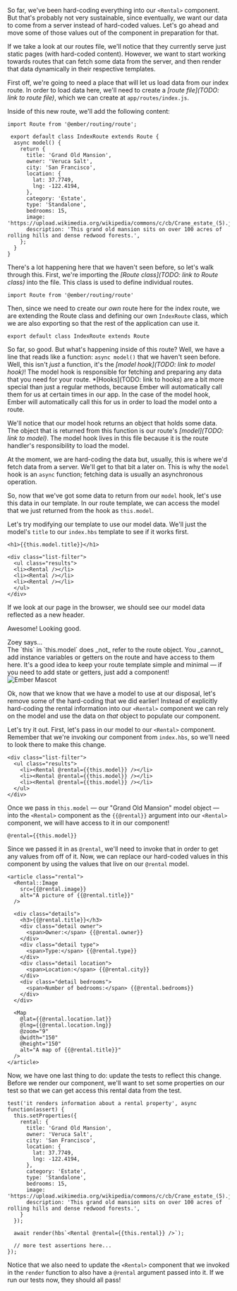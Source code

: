 So far, we've been hard-coding everything into our `<Rental>` component. But that's probably not very sustainable, since eventually, we want our data to come from a server instead of hard-coded values. Let's go ahead and move some of those values out of the component in preparation for that.

If we take a look at our routes file, we'll notice that they currently serve just static pages (with hard-coded content). However, we want to start working towards routes that can fetch some data from the server, and then render that data dynamically in their respective templates.

First off, we're going to need a place that will let us load data from our index route. In order to load data here, we'll need to create a *[route file](TODO: link to route file)*, which we can create at `app/routes/index.js`.

Inside of this new route, we'll add the following content:

<!-- TODO: format diff -->

```
import Route from '@ember/routing/route';

 export default class IndexRoute extends Route {
  async model() {
    return {
      title: 'Grand Old Mansion',
      owner: 'Veruca Salt',
      city: 'San Francisco',
      location: {
        lat: 37.7749,
        lng: -122.4194,
      },
      category: 'Estate',
      type: 'Standalone',
      bedrooms: 15,
      image: 'https://upload.wikimedia.org/wikipedia/commons/c/cb/Crane_estate_(5).jpg',
      description: 'This grand old mansion sits on over 100 acres of rolling hills and dense redwood forests.',
    };
  }
}
```

There's a lot happening here that we haven't seen before, so let's walk through this. First, we're importing the *[Route class](TODO: link to Route class)* into the file. This class is used to define individual routes.

<!-- TODO: format diff -->

```
import Route from '@ember/routing/route'
```

Then, since we need to create our _own_ route here for the index route, we are extending the Route class and defining our own `IndexRoute` class, which we are also exporting so that the rest of the application can use it.

<!-- TODO: format diff -->

```
export default class IndexRoute extends Route
```

So far, so good. But what's happening inside of this route? Well, we have a line that reads like a function: `async model()` that we haven't seen before. Well, this isn't _just_ a function, it's the *[model hook](TODO: link to model hook)*! The model hook is responsible for fetching and preparing any data that you need for your route. *[Hooks](TODO: link to hooks) are a bit more special than just a regular methods, because Ember will automatically call them for us at certain times in our app. In the case of the model hook, Ember will automatically call this for us in order to load the model onto a route.

We'll notice that our model hook returns an object that holds some data. The object that is returned from this function is our route's *[model](TODO: link to model)*. The model hook lives in this file because it is the route handler's responsibility to load the model.

At the moment, we are hard-coding the data but, usually, this is where we'd fetch data from a server. We'll get to that bit a later on. This is why the `model` hook is an `async` function; fetching data is usually an asynchronous operation.

So, now that we've got some data to return from our `model` hook, let's use this data in our template. In our route template, we can access the model that we just returned from the hook as `this.model`.

Let's try modifying our template to use our model data. We'll just the model's `title` to our `index.hbs` template to see if it works first.

<!-- TODO: format diff -->

```
<h1>{{this.model.title}}</h1>

<div class="list-filter">
  <ul class="results">
  <li><Rental /></li>
  <li><Rental /></li>
  <li><Rental /></li>
  </ul>
</div>
```

If we look at our page in the browser, we should see our model data reflected as a new header.

<!-- TODO: screenshot? -->

Awesome! Looking good.

<!-- TODO: Update the below cta note when https://github.com/emberjs/rfcs/pull/523 is merged. We don't want mention the `this` being the controller here and should just be able to explain `@model` here instead. -->

<div class="cta">
  <div class="cta-note">
    <div class="cta-note-body">
      <div class="cta-note-heading">Zoey says...</div>
      <div class="cta-note-message">
        The `this` in `this.model` does _not_ refer to the route object. You _cannot_ add instance variables or getters on the route and have access to them here. It's a good idea to keep your route template simple and minimal &mdash; if you need to add state or getters, just add a component!
      </div>
    </div>
    <img src="/images/mascots/zoey.png" role="presentation" alt="Ember Mascot">
  </div>
</div>

Ok, now that we know that we have a model to use at our disposal, let's remove some of the hard-coding that we did earlier! Instead of explicitly hard-coding the rental information into our `<Rental>` component we can rely on the model and use the data on _that_ object to populate our component.

Let's try it out. First, let's pass in our model to our `<Rental>` component. Remember that we're invoking our component from `index.hbs`, so we'll need to look there to make this change.

<!-- TODO: format diff -->

```
<div class="list-filter">
  <ul class="results">
    <li><Rental @rental={{this.model}} /></li>
    <li><Rental @rental={{this.model}} /></li>
    <li><Rental @rental={{this.model}} /></li>
  </ul>
</div>
```

Once we pass in `this.model` &mdash; our "Grand Old Mansion" model object &mdash; into the `<Rental>` component as the `{{@rental}}` argument into our `<Rental>` component, we will have access to it in our component!

<!-- TODO: format diff -->

```
@rental={{this.model}}
```

Since we passed it in as `@rental`, we'll need to invoke that in order to get any values from off of it. Now, we can replace our hard-coded values in this component by using the values that live on our `@rental` model.

<!-- TODO: format diff -->

```
<article class="rental">
  <Rental::Image
    src={{@rental.image}}
    alt="A picture of {{@rental.title}}"
  />

  <div class="details">
    <h3>{{@rental.title}}</h3>
    <div class="detail owner">
      <span>Owner:</span> {{@rental.owner}}
    </div>
    <div class="detail type">
      <span>Type:</span> {{@rental.type}}
    </div>
    <div class="detail location">
      <span>Location:</span> {{@rental.city}}
    </div>
    <div class="detail bedrooms">
      <span>Number of bedrooms:</span> {{@rental.bedrooms}}
    </div>
  </div>

  <Map
    @lat={{@rental.location.lat}}
    @lng={{@rental.location.lng}}
    @zoom="9"
    @width="150"
    @height="150"
    alt="A map of {{@rental.title}}"
  />
</article>
```

Now, we have one last thing to do: update the tests to reflect this change. Before we render our component, we'll want to set some properties on our test so that we can get access this rental data from the test.

```
test('it renders information about a rental property', async function(assert) {
  this.setProperties({
    rental: {
      title: 'Grand Old Mansion',
      owner: 'Veruca Salt',
      city: 'San Francisco',
      location: {
        lat: 37.7749,
        lng: -122.4194,
      },
      category: 'Estate',
      type: 'Standalone',
      bedrooms: 15,
      image: 'https://upload.wikimedia.org/wikipedia/commons/c/cb/Crane_estate_(5).jpg',
      description: 'This grand old mansion sits on over 100 acres of rolling hills and dense redwood forests.',
    }
  });

  await render(hbs`<Rental @rental={{this.rental}} />`);

  // more test assertions here...
});
```

Notice that we also need to update the `<Rental>` component that we invoked in the `render` function to also have a `@rental` argument passed into it. If we run our tests now, they should all pass!
